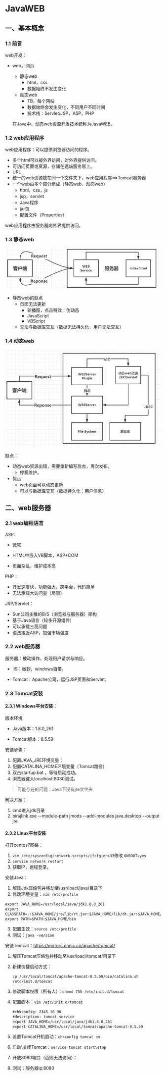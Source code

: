 # JavaWEB

## 一、基本概念

### 1.1 前言

web开发：

- web，网页

  - 静态web
    - html，css
    - 数据始终不发生变化
  - 动态web
    - TB，每个网站
    - 数据始终会发生变化，不同用户不同时间
    - 技术栈：Servlet/JSP，ASP，PHP

  在Java中，动态web资源开发技术统称为JavaWEB。

### 1.2 web应用程序

web应用程序：可以提供浏览器访问的程序。

- 多个html可以被外界访问，对外界提供访问。
- 可访问页面或资源，存储在远端服务器上。
- URL
- 统一的web资源放在同一个文件夹下，web应用程序==>Tomcat服务器
- 一个web由多个部分组成（静态web，动态web）
  - html，css，js
  - jsp，servlet
  - Java程序
  - jar包
  - 配置文件（Properties）

web应用程序由服务器向外界提供访问。

### 1.3 静态web

![静态web](JavaWEB.assets/静态web.png)

- 静态web的缺点
  - 页面无法更新
    - 轮播图，点击特效：伪动态
    - JavaScript
    - VBScript
  - 无法与数据库交互（数据无法持久化，用户无法交互）

### 1.4 动态web

![动态web](JavaWEB.assets/动态web-1602518506399.png)

缺点：

- 动态web资源出错，需要重新编写后台，再次发布。
  - 停机维护。
- 优点
  - web页面可以动态更新
  - 可以与数据库交互（数据持久化：用户信息）

## 二、web服务器

### 2.1 web编程语言

ASP:

- 微软

- HTML中嵌入VB脚本，ASP+COM
- 页面杂乱，维护成本高

PHP：

- 开发速度快，功能强大，跨平台，代码简单
- 无法承载大访问量（局限）

JSP/Servlet：

- Sun公司主推的B/S（浏览器与服务器）架构
- 基于Java语言（较多开源组件）
- 可以承载三高问题
- 语法接近ASP，加强市场强度

### 2.2 web服务器

服务器：被动操作，处理用户请求与响应。

- IIS：微软，windows自带。

- Tomcat：Apache公司，运行JSP页面和Servlet。

### 2.3 Tomcat安装

#### 2.3.1 Windows平台安装：

版本环境

- Java版本：1.8.0_261

- Tomcat版本：8.5.59

安装步骤：

1. 配置JAVA_JRE环境变量：
2. 配置CATALINA_HOME环境变量（Tomcat路径）
3. 双击startup.bat ，等待启动成功。
4. 浏览器键入localhost:8080测试。

> 可能存在的问题：Java下没有jre文件夹

解决方案：

1. cmd进入jdk目录
2. bin\jlink.exe --module-path jmods --add-modules java.desktop --output jre

#### 2.3.2 Linux平台安装

打开centos7网络：

1. `vim /etc/sysconfig/network-scripts/ifcfg-ens33`修改 `ONBOOT=yes`
2. `service network restart`
3. 获取IP，远程登录。

安装Java：

1. 解压Jdk压缩包并移动至/usr/loacl/java/目录下
2. 修改环境变量：`vim /etc/profile`

```
export JAVA_HOME=/usr/local/java/jdk1.8.0_261
export CLASSPATH=.:$JAVA_HOME/jre/lib/rt.jar:$JAVA_HOME/lib/dt.jar:$JAVA_HOME/lib/tools.jar
export PATH=$PATH:$JAVA_HOME/bin
```

3. 配置生效：`source /etc/profile`
4. 测试：`java -version`

安装Tomcat：https://mirrors.cnnic.cn/apache/tomcat/

1. 解压Tomcat压缩包并移动至/usr/loacl/tomcat/目录下

2. 新建快捷启动方式：

   ```
   cp /usr/local/tomcat/apache-tomcat-8.5.59/bin/catalina.sh /etc/init.d/tomcat
   ```

3. 修改脚本权限（所有人）：` chmod 755 /etc/init.d/tomcat `

4. 配置脚本：`vim /etc/init.d/tomcat`

   ```
   #chkconfig: 2345 10 90
   #description: tomcat service 
   export JAVA_HOME=/usr/local/java/jdk1.8.0_261
   export CATALINA_HOME=/usr/local/tomcat/apache-tomcat-8.5.59
   ```

5. 设置Tomcat开机启动：` chkconfig tomcat on `

6. 启动\关闭Tomcat：` service tomcat start\stop `

7. 开放8080端口（否则无法访问）： [](https://blog.csdn.net/qq_36473199/article/details/87227661)

8. 测试：服务器ip:8080

